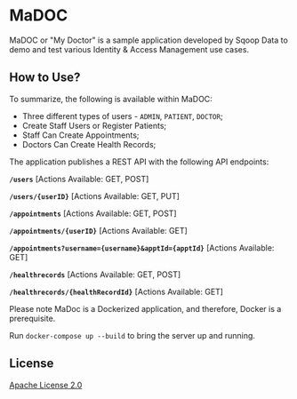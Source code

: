 # MaDOC

MaDOC or "My Doctor" is a sample application developed by Sqoop Data to demo and test various Identity & Access Management use cases.

## How to Use?

To summarize, the following is available within MaDOC:

* Three different types of users - `ADMIN`, `PATIENT`, `DOCTOR`;
* Create Staff Users or Register Patients;
* Staff Can Create Appointments;
* Doctors Can Create Health Records;

The application publishes a REST API with the following API endpoints:

**`/users`** [Actions Available: GET, POST]

**`/users/{userID}`** [Actions Available: GET, PUT]

**`/appointments`** [Actions Available: GET, POST]

**`/appointments/{userID}`** [Actions Available: GET]

**`/appointments?username={username}&apptId={apptId}`** [Actions Available: GET]

**`/healthrecords`** [Actions Available: GET, POST]

**`/healthrecords/{healthRecordId}`** [Actions Available: GET]

Please note MaDoc is a Dockerized application, and therefore, Docker is a prerequisite.

Run `docker-compose up --build` to bring the server up and running. 

## License

[Apache License 2.0](https://choosealicense.com/licenses/apache-2.0/)


